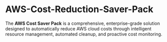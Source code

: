 # AWS-Cost-Reduction-Saver-Pack
The **AWS Cost Saver Pack** is a comprehensive, enterprise-grade solution designed to automatically reduce AWS cloud costs through intelligent resource management, automated cleanup, and proactive cost monitoring.
